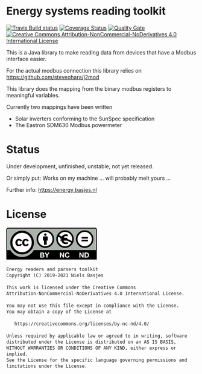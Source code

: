 Energy systems reading toolkit
=======================
[![Travis Build status](https://api.travis-ci.com/nielsbasjes/energy.png?branch=master)](https://travis-ci.com/nielsbasjes/energy)
[![Coverage Status](https://coveralls.io/repos/github/nielsbasjes/energy/badge.svg?branch=master)](https://coveralls.io/github/nielsbasjes/energy?branch=master)
[![Quality Gate](https://sonarcloud.io/api/project_badges/measure?project=nielsbasjes_energy&metric=alert_status)](https://sonarcloud.io/dashboard?id=nielsbasjes_energy)
[![Creative Commons Attribution-NonCommercial-NoDerivatives 4.0 International License](https://img.shields.io/badge/license-CC--BY--NC--ND-yellow)](https://creativecommons.org/licenses/by-nc-nd/4.0/)

This is a Java library to make reading data from devices that have a Modbus interface easier.

For the actual modbus connection this library relies on https://github.com/steveohara/j2mod

This library does the mapping from the binary modbus registers to meaningful variables.

Currently two mappings have been written

- Solar inverters conforming to the SunSpec specification
- The Eastron SDM630 Modbus powermeter

Status
====
Under development, unfinished, unstable, not yet released.

Or simply put: Works on my machine ... will probably melt yours ...

Further info:  https://energy.basjes.nl

License
=======

![Creative Commons Attribution-NonCommercial-NoDerivatives 4.0 International License](docs/by-nc-nd.eu.svg)

    Energy readers and parsers toolkit
    Copyright (C) 2019-2021 Niels Basjes

    This work is licensed under the Creative Commons
    Attribution-NonCommercial-NoDerivatives 4.0 International License.

    You may not use this file except in compliance with the License.
    You may obtain a copy of the License at

       https://creativecommons.org/licenses/by-nc-nd/4.0/

    Unless required by applicable law or agreed to in writing, software
    distributed under the License is distributed on an AS IS BASIS,
    WITHOUT WARRANTIES OR CONDITIONS OF ANY KIND, either express or implied.
    See the License for the specific language governing permissions and
    limitations under the License.

